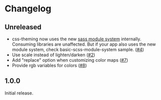 # Changelog

## Unreleased

- css-theming now uses the new [sass module system](https://sass-lang.com/blog/the-module-system-is-launched) internally. Consuming libraries are unaffected. But if your app also uses the new module system, check basic-scss-module-system sample. ([#4](https://github.com/mrahhal/css-theming/issues/4))
- Use scale instead of lighten/darken ([#2](https://github.com/mrahhal/css-theming/issues/2))
- Add "replace" option when customizing color maps ([#7](https://github.com/mrahhal/css-theming/issues/7))
- Provide rgb variables for colors ([#8](https://github.com/mrahhal/css-theming/issues/8))

## 1.0.0

Initial release.
